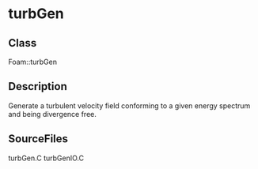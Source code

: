 # turbGen 
## Class
Foam::turbGen

## Description
Generate a turbulent velocity field conforming to a given
energy spectrum and being divergence free.

## SourceFiles
turbGen.C
turbGenIO.C

